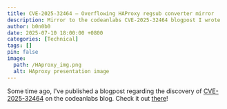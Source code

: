 ```yaml
---
title: CVE-2025-32464 – Overflowing HAProxy regsub converter mirror
description: Mirror to the codeanlabs CVE-2025-32464 blogpost I wrote
author: b0n0b0
date: 2025-07-10 18:00:00 +0800
categories: [Technical]
tags: []
pin: false
image:
  path: /HAproxy_img.png
  alt: HAproxy presentation image
---
```

Some time ago, I've published a blogpost regarding the discovery of [CVE-2025-32464](https://nvd.nist.gov/vuln/detail/CVE-2025-32464) on the codeanlabs blog.
Check it out [there](https://codeanlabs.com/blog/research/cve-2025-32464-overflowing-haproxy-regsub-converter/)!